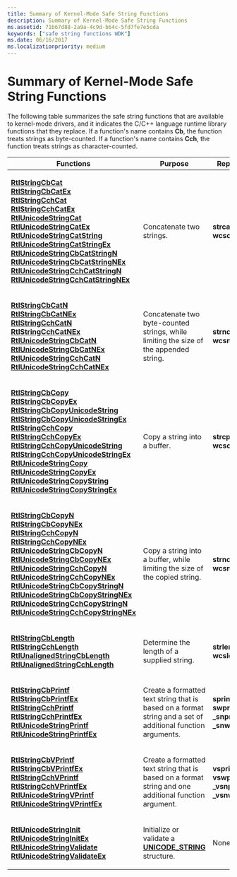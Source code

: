 ```yaml
---
title: Summary of Kernel-Mode Safe String Functions
description: Summary of Kernel-Mode Safe String Functions
ms.assetid: 71b67d88-2a9a-4c9d-b64c-5fd7fe7e5cda
keywords: ["safe string functions WDK"]
ms.date: 06/16/2017
ms.localizationpriority: medium
---
```


# Summary of Kernel-Mode Safe String Functions





The following table summarizes the safe string functions that are available to kernel-mode drivers, and it indicates the C/C++ language runtime library functions that they replace. If a function's name contains **Cb**, the function treats strings as byte-counted. If a function's name contains **Cch**, the function treats strings as character-counted.

<table>
<colgroup>
<col width="33%" />
<col width="33%" />
<col width="33%" />
</colgroup>
<thead>
<tr class="header">
<th>Functions</th>
<th>Purpose</th>
<th>Replaces</th>
</tr>
</thead>
<tbody>
<tr class="odd">
<td><p></p>
<dl>
<dt><a href="" id="rtlstringcbcat"></a><a href="/windows-hardware/drivers/ddi/ntstrsafe/nf-ntstrsafe-rtlstringcbcata" data-raw-source="[&lt;strong&gt;RtlStringCbCat&lt;/strong&gt;](/windows-hardware/drivers/ddi/ntstrsafe/nf-ntstrsafe-rtlstringcbcata)"><strong>RtlStringCbCat</strong></a></dt>
<dd>
</dd>
<dt><a href="" id="rtlstringcbcatex"></a><a href="/windows-hardware/drivers/ddi/ntstrsafe/nf-ntstrsafe-rtlstringcbcatexa" data-raw-source="[&lt;strong&gt;RtlStringCbCatEx&lt;/strong&gt;](/windows-hardware/drivers/ddi/ntstrsafe/nf-ntstrsafe-rtlstringcbcatexa)"><strong>RtlStringCbCatEx</strong></a></dt>
<dd>
</dd>
<dt><a href="" id="rtlstringcchcat"></a><a href="/windows-hardware/drivers/ddi/ntstrsafe/nf-ntstrsafe-rtlstringcchcata" data-raw-source="[&lt;strong&gt;RtlStringCchCat&lt;/strong&gt;](/windows-hardware/drivers/ddi/ntstrsafe/nf-ntstrsafe-rtlstringcchcata)"><strong>RtlStringCchCat</strong></a></dt>
<dd>
</dd>
<dt><a href="" id="rtlstringcchcatex"></a><a href="/windows-hardware/drivers/ddi/ntstrsafe/nf-ntstrsafe-rtlstringcchcatexa" data-raw-source="[&lt;strong&gt;RtlStringCchCatEx&lt;/strong&gt;](/windows-hardware/drivers/ddi/ntstrsafe/nf-ntstrsafe-rtlstringcchcatexa)"><strong>RtlStringCchCatEx</strong></a></dt>
<dd>
</dd>
<dt><a href="" id="rtlunicodestringcat"></a><a href="/windows-hardware/drivers/ddi/ntstrsafe/nf-ntstrsafe-rtlunicodestringcat" data-raw-source="[&lt;strong&gt;RtlUnicodeStringCat&lt;/strong&gt;](/windows-hardware/drivers/ddi/ntstrsafe/nf-ntstrsafe-rtlunicodestringcat)"><strong>RtlUnicodeStringCat</strong></a></dt>
<dd>
</dd>
<dt><a href="" id="rtlunicodestringcatex"></a><a href="/windows-hardware/drivers/ddi/ntstrsafe/nf-ntstrsafe-rtlunicodestringcatex" data-raw-source="[&lt;strong&gt;RtlUnicodeStringCatEx&lt;/strong&gt;](/windows-hardware/drivers/ddi/ntstrsafe/nf-ntstrsafe-rtlunicodestringcatex)"><strong>RtlUnicodeStringCatEx</strong></a></dt>
<dd>
</dd>
<dt><a href="" id="rtlunicodestringcatstring"></a><a href="/windows-hardware/drivers/ddi/ntstrsafe/nf-ntstrsafe-rtlunicodestringcatstring" data-raw-source="[&lt;strong&gt;RtlUnicodeStringCatString&lt;/strong&gt;](/windows-hardware/drivers/ddi/ntstrsafe/nf-ntstrsafe-rtlunicodestringcatstring)"><strong>RtlUnicodeStringCatString</strong></a></dt>
<dd>
</dd>
<dt><a href="" id="rtlunicodestringcatstringex"></a><a href="/windows-hardware/drivers/ddi/ntstrsafe/nf-ntstrsafe-rtlunicodestringcatstringex" data-raw-source="[&lt;strong&gt;RtlUnicodeStringCatStringEx&lt;/strong&gt;](/windows-hardware/drivers/ddi/ntstrsafe/nf-ntstrsafe-rtlunicodestringcatstringex)"><strong>RtlUnicodeStringCatStringEx</strong></a></dt>
<dd>
</dd>
<dt><a href="" id="rtlunicodestringcbcatstringn"></a><a href="/windows-hardware/drivers/ddi/ntstrsafe/nf-ntstrsafe-rtlunicodestringcbcatstringn" data-raw-source="[&lt;strong&gt;RtlUnicodeStringCbCatStringN&lt;/strong&gt;](/windows-hardware/drivers/ddi/ntstrsafe/nf-ntstrsafe-rtlunicodestringcbcatstringn)"><strong>RtlUnicodeStringCbCatStringN</strong></a></dt>
<dd>
</dd>
<dt><a href="" id="rtlunicodestringcbcatstringnex"></a><a href="/windows-hardware/drivers/ddi/ntstrsafe/nf-ntstrsafe-rtlunicodestringcbcatstringnex" data-raw-source="[&lt;strong&gt;RtlUnicodeStringCbCatStringNEx&lt;/strong&gt;](/windows-hardware/drivers/ddi/ntstrsafe/nf-ntstrsafe-rtlunicodestringcbcatstringnex)"><strong>RtlUnicodeStringCbCatStringNEx</strong></a></dt>
<dd>
</dd>
<dt><a href="" id="rtlunicodestringcchcatstringn"></a><a href="/windows-hardware/drivers/ddi/ntstrsafe/nf-ntstrsafe-rtlunicodestringcchcatstringn" data-raw-source="[&lt;strong&gt;RtlUnicodeStringCchCatStringN&lt;/strong&gt;](/windows-hardware/drivers/ddi/ntstrsafe/nf-ntstrsafe-rtlunicodestringcchcatstringn)"><strong>RtlUnicodeStringCchCatStringN</strong></a></dt>
<dd>
</dd>
<dt><a href="" id="rtlunicodestringcchcatstringnex"></a><a href="/windows-hardware/drivers/ddi/ntstrsafe/nf-ntstrsafe-rtlunicodestringcchcatstringnex" data-raw-source="[&lt;strong&gt;RtlUnicodeStringCchCatStringNEx&lt;/strong&gt;](/windows-hardware/drivers/ddi/ntstrsafe/nf-ntstrsafe-rtlunicodestringcchcatstringnex)"><strong>RtlUnicodeStringCchCatStringNEx</strong></a></dt>
<dd>
</dd>
</dl></td>
<td><p>Concatenate two strings.</p></td>
<td><p></p>
<dl>
<dt><strong>strcat</strong></dt>
<dd>
</dd>
<dt><strong>wcscat</strong></dt>
<dd>
</dd>
</dl></td>
</tr>
<tr class="even">
<td><p></p>
<dl>
<dt><a href="" id="rtlstringcbcatn"></a><a href="/windows-hardware/drivers/ddi/ntstrsafe/nf-ntstrsafe-rtlstringcbcatna" data-raw-source="[&lt;strong&gt;RtlStringCbCatN&lt;/strong&gt;](/windows-hardware/drivers/ddi/ntstrsafe/nf-ntstrsafe-rtlstringcbcatna)"><strong>RtlStringCbCatN</strong></a></dt>
<dd>
</dd>
<dt><a href="" id="rtlstringcbcatnex"></a><a href="/windows-hardware/drivers/ddi/ntstrsafe/nf-ntstrsafe-rtlstringcbcatnexa" data-raw-source="[&lt;strong&gt;RtlStringCbCatNEx&lt;/strong&gt;](/windows-hardware/drivers/ddi/ntstrsafe/nf-ntstrsafe-rtlstringcbcatnexa)"><strong>RtlStringCbCatNEx</strong></a></dt>
<dd>
</dd>
<dt><a href="" id="rtlstringcchcatn"></a><a href="/windows-hardware/drivers/ddi/ntstrsafe/nf-ntstrsafe-rtlstringcchcatna" data-raw-source="[&lt;strong&gt;RtlStringCchCatN&lt;/strong&gt;](/windows-hardware/drivers/ddi/ntstrsafe/nf-ntstrsafe-rtlstringcchcatna)"><strong>RtlStringCchCatN</strong></a></dt>
<dd>
</dd>
<dt><a href="" id="rtlstringcchcatnex"></a><a href="/windows-hardware/drivers/ddi/ntstrsafe/nf-ntstrsafe-rtlstringcchcatnexa" data-raw-source="[&lt;strong&gt;RtlStringCchCatNEx&lt;/strong&gt;](/windows-hardware/drivers/ddi/ntstrsafe/nf-ntstrsafe-rtlstringcchcatnexa)"><strong>RtlStringCchCatNEx</strong></a></dt>
<dd>
</dd>
<dt><a href="" id="rtlunicodestringcbcatn"></a><a href="/windows-hardware/drivers/ddi/ntstrsafe/nf-ntstrsafe-rtlunicodestringcbcatn" data-raw-source="[&lt;strong&gt;RtlUnicodeStringCbCatN&lt;/strong&gt;](/windows-hardware/drivers/ddi/ntstrsafe/nf-ntstrsafe-rtlunicodestringcbcatn)"><strong>RtlUnicodeStringCbCatN</strong></a></dt>
<dd>
</dd>
<dt><a href="" id="rtlunicodestringcbcatnex"></a><a href="/windows-hardware/drivers/ddi/ntstrsafe/nf-ntstrsafe-rtlunicodestringcbcatnex" data-raw-source="[&lt;strong&gt;RtlUnicodeStringCbCatNEx&lt;/strong&gt;](/windows-hardware/drivers/ddi/ntstrsafe/nf-ntstrsafe-rtlunicodestringcbcatnex)"><strong>RtlUnicodeStringCbCatNEx</strong></a></dt>
<dd>
</dd>
<dt><a href="" id="rtlunicodestringcchcatn"></a><a href="/windows-hardware/drivers/ddi/ntstrsafe/nf-ntstrsafe-rtlunicodestringcchcatn" data-raw-source="[&lt;strong&gt;RtlUnicodeStringCchCatN&lt;/strong&gt;](/windows-hardware/drivers/ddi/ntstrsafe/nf-ntstrsafe-rtlunicodestringcchcatn)"><strong>RtlUnicodeStringCchCatN</strong></a></dt>
<dd>
</dd>
<dt><a href="" id="rtlunicodestringcchcatnex"></a><a href="/windows-hardware/drivers/ddi/ntstrsafe/nf-ntstrsafe-rtlunicodestringcchcatnex" data-raw-source="[&lt;strong&gt;RtlUnicodeStringCchCatNEx&lt;/strong&gt;](/windows-hardware/drivers/ddi/ntstrsafe/nf-ntstrsafe-rtlunicodestringcchcatnex)"><strong>RtlUnicodeStringCchCatNEx</strong></a></dt>
<dd>
</dd>
</dl></td>
<td><p>Concatenate two byte-counted strings, while limiting the size of the appended string.</p></td>
<td><p></p>
<dl>
<dt><strong>strncat</strong></dt>
<dd>
</dd>
<dt><strong>wcsncat</strong></dt>
<dd>
</dd>
</dl></td>
</tr>
<tr class="odd">
<td><p></p>
<dl>
<dt><a href="" id="rtlstringcbcopy"></a><a href="/windows-hardware/drivers/ddi/ntstrsafe/nf-ntstrsafe-rtlstringcbcopya" data-raw-source="[&lt;strong&gt;RtlStringCbCopy&lt;/strong&gt;](/windows-hardware/drivers/ddi/ntstrsafe/nf-ntstrsafe-rtlstringcbcopya)"><strong>RtlStringCbCopy</strong></a></dt>
<dd>
</dd>
<dt><a href="" id="rtlstringcbcopyex"></a><a href="/windows-hardware/drivers/ddi/ntstrsafe/nf-ntstrsafe-rtlstringcbcopyexa" data-raw-source="[&lt;strong&gt;RtlStringCbCopyEx&lt;/strong&gt;](/windows-hardware/drivers/ddi/ntstrsafe/nf-ntstrsafe-rtlstringcbcopyexa)"><strong>RtlStringCbCopyEx</strong></a></dt>
<dd>
</dd>
<dt><a href="" id="rtlstringcbcopyunicodestring"></a><a href="/windows-hardware/drivers/ddi/ntstrsafe/nf-ntstrsafe-rtlstringcbcopyunicodestring" data-raw-source="[&lt;strong&gt;RtlStringCbCopyUnicodeString&lt;/strong&gt;](/windows-hardware/drivers/ddi/ntstrsafe/nf-ntstrsafe-rtlstringcbcopyunicodestring)"><strong>RtlStringCbCopyUnicodeString</strong></a></dt>
<dd>
</dd>
<dt><a href="" id="rtlstringcbcopyunicodestringex"></a><a href="/windows-hardware/drivers/ddi/ntstrsafe/nf-ntstrsafe-rtlstringcbcopyunicodestringex" data-raw-source="[&lt;strong&gt;RtlStringCbCopyUnicodeStringEx&lt;/strong&gt;](/windows-hardware/drivers/ddi/ntstrsafe/nf-ntstrsafe-rtlstringcbcopyunicodestringex)"><strong>RtlStringCbCopyUnicodeStringEx</strong></a></dt>
<dd>
</dd>
<dt><a href="" id="rtlstringcchcopy"></a><a href="/windows-hardware/drivers/ddi/ntstrsafe/nf-ntstrsafe-rtlstringcchcopya" data-raw-source="[&lt;strong&gt;RtlStringCchCopy&lt;/strong&gt;](/windows-hardware/drivers/ddi/ntstrsafe/nf-ntstrsafe-rtlstringcchcopya)"><strong>RtlStringCchCopy</strong></a></dt>
<dd>
</dd>
<dt><a href="" id="rtlstringcchcopyex"></a><a href="/windows-hardware/drivers/ddi/ntstrsafe/nf-ntstrsafe-rtlstringcchcopyexa" data-raw-source="[&lt;strong&gt;RtlStringCchCopyEx&lt;/strong&gt;](/windows-hardware/drivers/ddi/ntstrsafe/nf-ntstrsafe-rtlstringcchcopyexa)"><strong>RtlStringCchCopyEx</strong></a></dt>
<dd>
</dd>
<dt><a href="" id="rtlstringcchcopyunicodestring"></a><a href="/windows-hardware/drivers/ddi/ntstrsafe/nf-ntstrsafe-rtlstringcchcopyunicodestring" data-raw-source="[&lt;strong&gt;RtlStringCchCopyUnicodeString&lt;/strong&gt;](/windows-hardware/drivers/ddi/ntstrsafe/nf-ntstrsafe-rtlstringcchcopyunicodestring)"><strong>RtlStringCchCopyUnicodeString</strong></a></dt>
<dd>
</dd>
<dt><a href="" id="rtlstringcchcopyunicodestringex"></a><a href="/windows-hardware/drivers/ddi/ntstrsafe/nf-ntstrsafe-rtlstringcchcopyunicodestringex" data-raw-source="[&lt;strong&gt;RtlStringCchCopyUnicodeStringEx&lt;/strong&gt;](/windows-hardware/drivers/ddi/ntstrsafe/nf-ntstrsafe-rtlstringcchcopyunicodestringex)"><strong>RtlStringCchCopyUnicodeStringEx</strong></a></dt>
<dd>
</dd>
<dt><a href="" id="rtlunicodestringcopy"></a><a href="/windows-hardware/drivers/ddi/ntstrsafe/nf-ntstrsafe-rtlunicodestringcopy" data-raw-source="[&lt;strong&gt;RtlUnicodeStringCopy&lt;/strong&gt;](/windows-hardware/drivers/ddi/ntstrsafe/nf-ntstrsafe-rtlunicodestringcopy)"><strong>RtlUnicodeStringCopy</strong></a></dt>
<dd>
</dd>
<dt><a href="" id="rtlunicodestringcopyex"></a><a href="/windows-hardware/drivers/ddi/ntstrsafe/nf-ntstrsafe-rtlunicodestringcopyex" data-raw-source="[&lt;strong&gt;RtlUnicodeStringCopyEx&lt;/strong&gt;](/windows-hardware/drivers/ddi/ntstrsafe/nf-ntstrsafe-rtlunicodestringcopyex)"><strong>RtlUnicodeStringCopyEx</strong></a></dt>
<dd>
</dd>
<dt><a href="" id="rtlunicodestringcopystring"></a><a href="/windows-hardware/drivers/ddi/ntstrsafe/nf-ntstrsafe-rtlunicodestringcopystring" data-raw-source="[&lt;strong&gt;RtlUnicodeStringCopyString&lt;/strong&gt;](/windows-hardware/drivers/ddi/ntstrsafe/nf-ntstrsafe-rtlunicodestringcopystring)"><strong>RtlUnicodeStringCopyString</strong></a></dt>
<dd>
</dd>
<dt><a href="" id="rtlunicodestringcopystringex"></a><a href="/windows-hardware/drivers/ddi/ntstrsafe/nf-ntstrsafe-rtlunicodestringcopystringex" data-raw-source="[&lt;strong&gt;RtlUnicodeStringCopyStringEx&lt;/strong&gt;](/windows-hardware/drivers/ddi/ntstrsafe/nf-ntstrsafe-rtlunicodestringcopystringex)"><strong>RtlUnicodeStringCopyStringEx</strong></a></dt>
<dd>
</dd>
</dl></td>
<td><p>Copy a string into a buffer.</p></td>
<td><p></p>
<dl>
<dt><strong>strcpy</strong></dt>
<dd>
</dd>
<dt><strong>wcscpy</strong></dt>
<dd>
</dd>
</dl></td>
</tr>
<tr class="even">
<td><p></p>
<dl>
<dt><a href="" id="rtlstringcbcopyn"></a><a href="/windows-hardware/drivers/ddi/ntstrsafe/nf-ntstrsafe-rtlstringcbcopyna" data-raw-source="[&lt;strong&gt;RtlStringCbCopyN&lt;/strong&gt;](/windows-hardware/drivers/ddi/ntstrsafe/nf-ntstrsafe-rtlstringcbcopyna)"><strong>RtlStringCbCopyN</strong></a></dt>
<dd>
</dd>
<dt><a href="" id="rtlstringcbcopynex"></a><a href="/windows-hardware/drivers/ddi/ntstrsafe/nf-ntstrsafe-rtlstringcbcopynexa" data-raw-source="[&lt;strong&gt;RtlStringCbCopyNEx&lt;/strong&gt;](/windows-hardware/drivers/ddi/ntstrsafe/nf-ntstrsafe-rtlstringcbcopynexa)"><strong>RtlStringCbCopyNEx</strong></a></dt>
<dd>
</dd>
<dt><a href="" id="rtlstringcchcopyn"></a><a href="/windows-hardware/drivers/ddi/ntstrsafe/nf-ntstrsafe-rtlstringcchcopyna" data-raw-source="[&lt;strong&gt;RtlStringCchCopyN&lt;/strong&gt;](/windows-hardware/drivers/ddi/ntstrsafe/nf-ntstrsafe-rtlstringcchcopyna)"><strong>RtlStringCchCopyN</strong></a></dt>
<dd>
</dd>
<dt><a href="" id="rtlstringcchcopynex"></a><a href="/windows-hardware/drivers/ddi/ntstrsafe/nf-ntstrsafe-rtlstringcchcopynexa" data-raw-source="[&lt;strong&gt;RtlStringCchCopyNEx&lt;/strong&gt;](/windows-hardware/drivers/ddi/ntstrsafe/nf-ntstrsafe-rtlstringcchcopynexa)"><strong>RtlStringCchCopyNEx</strong></a></dt>
<dd>
</dd>
<dt><a href="" id="rtlunicodestringcbcopyn"></a><a href="/windows-hardware/drivers/ddi/ntstrsafe/nf-ntstrsafe-rtlunicodestringcbcopyn" data-raw-source="[&lt;strong&gt;RtlUnicodeStringCbCopyN&lt;/strong&gt;](/windows-hardware/drivers/ddi/ntstrsafe/nf-ntstrsafe-rtlunicodestringcbcopyn)"><strong>RtlUnicodeStringCbCopyN</strong></a></dt>
<dd>
</dd>
<dt><a href="" id="rtlunicodestringcbcopynex"></a><a href="/windows-hardware/drivers/ddi/ntstrsafe/nf-ntstrsafe-rtlunicodestringcbcopynex" data-raw-source="[&lt;strong&gt;RtlUnicodeStringCbCopyNEx&lt;/strong&gt;](/windows-hardware/drivers/ddi/ntstrsafe/nf-ntstrsafe-rtlunicodestringcbcopynex)"><strong>RtlUnicodeStringCbCopyNEx</strong></a></dt>
<dd>
</dd>
<dt><a href="" id="rtlunicodestringcchcopyn"></a><a href="/windows-hardware/drivers/ddi/ntstrsafe/nf-ntstrsafe-rtlunicodestringcchcopyn" data-raw-source="[&lt;strong&gt;RtlUnicodeStringCchCopyN&lt;/strong&gt;](/windows-hardware/drivers/ddi/ntstrsafe/nf-ntstrsafe-rtlunicodestringcchcopyn)"><strong>RtlUnicodeStringCchCopyN</strong></a></dt>
<dd>
</dd>
<dt><a href="" id="rtlunicodestringcchcopynex"></a><a href="/windows-hardware/drivers/ddi/ntstrsafe/nf-ntstrsafe-rtlunicodestringcchcopynex" data-raw-source="[&lt;strong&gt;RtlUnicodeStringCchCopyNEx&lt;/strong&gt;](/windows-hardware/drivers/ddi/ntstrsafe/nf-ntstrsafe-rtlunicodestringcchcopynex)"><strong>RtlUnicodeStringCchCopyNEx</strong></a></dt>
<dd>
</dd>
<dt><a href="" id="rtlunicodestringcbcopystringn"></a><a href="/windows-hardware/drivers/ddi/ntstrsafe/nf-ntstrsafe-rtlunicodestringcbcopystringn" data-raw-source="[&lt;strong&gt;RtlUnicodeStringCbCopyStringN&lt;/strong&gt;](/windows-hardware/drivers/ddi/ntstrsafe/nf-ntstrsafe-rtlunicodestringcbcopystringn)"><strong>RtlUnicodeStringCbCopyStringN</strong></a></dt>
<dd>
</dd>
<dt><a href="" id="rtlunicodestringcbcopystringnex"></a><a href="/windows-hardware/drivers/ddi/ntstrsafe/nf-ntstrsafe-rtlunicodestringcbcopystringnex" data-raw-source="[&lt;strong&gt;RtlUnicodeStringCbCopyStringNEx&lt;/strong&gt;](/windows-hardware/drivers/ddi/ntstrsafe/nf-ntstrsafe-rtlunicodestringcbcopystringnex)"><strong>RtlUnicodeStringCbCopyStringNEx</strong></a></dt>
<dd>
</dd>
<dt><a href="" id="rtlunicodestringcchcopystringn"></a><a href="/windows-hardware/drivers/ddi/ntstrsafe/nf-ntstrsafe-rtlunicodestringcchcopystringn" data-raw-source="[&lt;strong&gt;RtlUnicodeStringCchCopyStringN&lt;/strong&gt;](/windows-hardware/drivers/ddi/ntstrsafe/nf-ntstrsafe-rtlunicodestringcchcopystringn)"><strong>RtlUnicodeStringCchCopyStringN</strong></a></dt>
<dd>
</dd>
<dt><a href="" id="rtlunicodestringcchcopystringnex"></a><a href="/windows-hardware/drivers/ddi/ntstrsafe/nf-ntstrsafe-rtlunicodestringcchcopystringnex" data-raw-source="[&lt;strong&gt;RtlUnicodeStringCchCopyStringNEx&lt;/strong&gt;](/windows-hardware/drivers/ddi/ntstrsafe/nf-ntstrsafe-rtlunicodestringcchcopystringnex)"><strong>RtlUnicodeStringCchCopyStringNEx</strong></a></dt>
<dd>
</dd>
</dl></td>
<td><p>Copy a string into a buffer, while limiting the size of the copied string.</p></td>
<td><p></p>
<dl>
<dt><strong>strncpy</strong></dt>
<dd>
</dd>
<dt><strong>wcsncpy</strong></dt>
<dd>
</dd>
</dl></td>
</tr>
<tr class="odd">
<td><p></p>
<dl>
<dt><a href="" id="rtlstringcblength"></a><a href="/windows-hardware/drivers/ddi/ntstrsafe/nf-ntstrsafe-rtlstringcblengtha" data-raw-source="[&lt;strong&gt;RtlStringCbLength&lt;/strong&gt;](/windows-hardware/drivers/ddi/ntstrsafe/nf-ntstrsafe-rtlstringcblengtha)"><strong>RtlStringCbLength</strong></a></dt>
<dd>
</dd>
<dt><a href="" id="rtlstringcchlength"></a><a href="/windows-hardware/drivers/ddi/ntstrsafe/nf-ntstrsafe-rtlstringcchlengtha" data-raw-source="[&lt;strong&gt;RtlStringCchLength&lt;/strong&gt;](/windows-hardware/drivers/ddi/ntstrsafe/nf-ntstrsafe-rtlstringcchlengtha)"><strong>RtlStringCchLength</strong></a></dt>
<dd>
</dd>
<dt><a href="" id="rtlunalignedstringcblength"></a><a href="/windows-hardware/drivers/ddi/ntstrsafe/nf-ntstrsafe-rtlunalignedstringcblengthw" data-raw-source="[&lt;strong&gt;RtlUnalignedStringCbLength&lt;/strong&gt;](/windows-hardware/drivers/ddi/ntstrsafe/nf-ntstrsafe-rtlunalignedstringcblengthw)"><strong>RtlUnalignedStringCbLength</strong></a></dt>
<dd>
</dd>
<dt><a href="" id="rtlunalignedstringcchlength"></a><a href="/windows-hardware/drivers/ddi/ntstrsafe/nf-ntstrsafe-rtlunalignedstringcchlengthw" data-raw-source="[&lt;strong&gt;RtlUnalignedStringCchLength&lt;/strong&gt;](/windows-hardware/drivers/ddi/ntstrsafe/nf-ntstrsafe-rtlunalignedstringcchlengthw)"><strong>RtlUnalignedStringCchLength</strong></a></dt>
<dd>
</dd>
</dl></td>
<td><p>Determine the length of a supplied string.</p></td>
<td><p></p>
<dl>
<dt><strong>strlen</strong></dt>
<dd>
</dd>
<dt><strong>wcslen</strong></dt>
<dd>
</dd>
</dl></td>
</tr>
<tr class="even">
<td><p></p>
<dl>
<dt><a href="" id="rtlstringcbprintf"></a><a href="/windows-hardware/drivers/ddi/ntstrsafe/nf-ntstrsafe-rtlstringcbprintfa" data-raw-source="[&lt;strong&gt;RtlStringCbPrintf&lt;/strong&gt;](/windows-hardware/drivers/ddi/ntstrsafe/nf-ntstrsafe-rtlstringcbprintfa)"><strong>RtlStringCbPrintf</strong></a></dt>
<dd>
</dd>
<dt><a href="" id="rtlstringcbprintfex"></a><a href="/windows-hardware/drivers/ddi/ntstrsafe/nf-ntstrsafe-rtlstringcbprintfexa" data-raw-source="[&lt;strong&gt;RtlStringCbPrintfEx&lt;/strong&gt;](/windows-hardware/drivers/ddi/ntstrsafe/nf-ntstrsafe-rtlstringcbprintfexa)"><strong>RtlStringCbPrintfEx</strong></a></dt>
<dd>
</dd>
<dt><a href="" id="rtlstringcchprintf"></a><a href="/windows-hardware/drivers/ddi/ntstrsafe/nf-ntstrsafe-rtlstringcchprintfa" data-raw-source="[&lt;strong&gt;RtlStringCchPrintf&lt;/strong&gt;](/windows-hardware/drivers/ddi/ntstrsafe/nf-ntstrsafe-rtlstringcchprintfa)"><strong>RtlStringCchPrintf</strong></a></dt>
<dd>
</dd>
<dt><a href="" id="rtlstringcchprintfex"></a><a href="/windows-hardware/drivers/ddi/ntstrsafe/nf-ntstrsafe-rtlstringcchprintfexa" data-raw-source="[&lt;strong&gt;RtlStringCchPrintfEx&lt;/strong&gt;](/windows-hardware/drivers/ddi/ntstrsafe/nf-ntstrsafe-rtlstringcchprintfexa)"><strong>RtlStringCchPrintfEx</strong></a></dt>
<dd>
</dd>
<dt><a href="" id="rtlunicodestringprintf"></a><a href="/windows-hardware/drivers/ddi/ntstrsafe/nf-ntstrsafe-rtlunicodestringprintf" data-raw-source="[&lt;strong&gt;RtlUnicodeStringPrintf&lt;/strong&gt;](/windows-hardware/drivers/ddi/ntstrsafe/nf-ntstrsafe-rtlunicodestringprintf)"><strong>RtlUnicodeStringPrintf</strong></a></dt>
<dd>
</dd>
<dt><a href="" id="rtlunicodestringprintfex"></a><a href="/windows-hardware/drivers/ddi/ntstrsafe/nf-ntstrsafe-rtlunicodestringprintfex" data-raw-source="[&lt;strong&gt;RtlUnicodeStringPrintfEx&lt;/strong&gt;](/windows-hardware/drivers/ddi/ntstrsafe/nf-ntstrsafe-rtlunicodestringprintfex)"><strong>RtlUnicodeStringPrintfEx</strong></a></dt>
<dd>
</dd>
</dl></td>
<td><p>Create a formatted text string that is based on a format string and a set of additional function arguments.</p></td>
<td><p></p>
<dl>
<dt><strong>sprintf</strong></dt>
<dd>
</dd>
<dt><strong>swprintf</strong></dt>
<dd>
</dd>
<dt><strong>_snprintf</strong></dt>
<dd>
</dd>
<dt><strong>_snwprintf</strong></dt>
<dd>
</dd>
</dl></td>
</tr>
<tr class="odd">
<td><p></p>
<dl>
<dt><a href="" id="rtlstringcbvprintf"></a><a href="/windows-hardware/drivers/ddi/ntstrsafe/nf-ntstrsafe-rtlstringcbvprintfa" data-raw-source="[&lt;strong&gt;RtlStringCbVPrintf&lt;/strong&gt;](/windows-hardware/drivers/ddi/ntstrsafe/nf-ntstrsafe-rtlstringcbvprintfa)"><strong>RtlStringCbVPrintf</strong></a></dt>
<dd>
</dd>
<dt><a href="" id="rtlstringcbvprintfex"></a><a href="/windows-hardware/drivers/ddi/ntstrsafe/nf-ntstrsafe-rtlstringcbvprintfexa" data-raw-source="[&lt;strong&gt;RtlStringCbVPrintfEx&lt;/strong&gt;](/windows-hardware/drivers/ddi/ntstrsafe/nf-ntstrsafe-rtlstringcbvprintfexa)"><strong>RtlStringCbVPrintfEx</strong></a></dt>
<dd>
</dd>
<dt><a href="" id="rtlstringcchvprintf"></a><a href="/windows-hardware/drivers/ddi/ntstrsafe/nf-ntstrsafe-rtlstringcchvprintfa" data-raw-source="[&lt;strong&gt;RtlStringCchVPrintf&lt;/strong&gt;](/windows-hardware/drivers/ddi/ntstrsafe/nf-ntstrsafe-rtlstringcchvprintfa)"><strong>RtlStringCchVPrintf</strong></a></dt>
<dd>
</dd>
<dt><a href="" id="rtlstringcchvprintfex"></a><a href="/windows-hardware/drivers/ddi/ntstrsafe/nf-ntstrsafe-rtlstringcchvprintfexa" data-raw-source="[&lt;strong&gt;RtlStringCchVPrintfEx&lt;/strong&gt;](/windows-hardware/drivers/ddi/ntstrsafe/nf-ntstrsafe-rtlstringcchvprintfexa)"><strong>RtlStringCchVPrintfEx</strong></a></dt>
<dd>
</dd>
<dt><a href="" id="rtlunicodestringvprintf"></a><a href="/windows-hardware/drivers/ddi/ntstrsafe/nf-ntstrsafe-rtlunicodestringvprintf" data-raw-source="[&lt;strong&gt;RtlUnicodeStringVPrintf&lt;/strong&gt;](/windows-hardware/drivers/ddi/ntstrsafe/nf-ntstrsafe-rtlunicodestringvprintf)"><strong>RtlUnicodeStringVPrintf</strong></a></dt>
<dd>
</dd>
<dt><a href="" id="rtlunicodestringvprintfex"></a><a href="/windows-hardware/drivers/ddi/ntstrsafe/nf-ntstrsafe-rtlunicodestringvprintfex" data-raw-source="[&lt;strong&gt;RtlUnicodeStringVPrintfEx&lt;/strong&gt;](/windows-hardware/drivers/ddi/ntstrsafe/nf-ntstrsafe-rtlunicodestringvprintfex)"><strong>RtlUnicodeStringVPrintfEx</strong></a></dt>
<dd>
</dd>
</dl></td>
<td><p>Create a formatted text string that is based on a format string and one additional function argument.</p></td>
<td><p></p>
<dl>
<dt><strong>vsprintf</strong></dt>
<dd>
</dd>
<dt><strong>vswprintf</strong></dt>
<dd>
</dd>
<dt><strong>_vsnprintf</strong></dt>
<dd>
</dd>
<dt><strong>_vsnwprintf</strong></dt>
<dd>
</dd>
</dl></td>
</tr>
<tr class="even">
<td><p></p>
<dl>
<dt><a href="" id="rtlunicodestringinit"></a><a href="/windows-hardware/drivers/ddi/ntstrsafe/nf-ntstrsafe-rtlunicodestringinit" data-raw-source="[&lt;strong&gt;RtlUnicodeStringInit&lt;/strong&gt;](/windows-hardware/drivers/ddi/ntstrsafe/nf-ntstrsafe-rtlunicodestringinit)"><strong>RtlUnicodeStringInit</strong></a></dt>
<dd>
</dd>
<dt><a href="" id="rtlunicodestringinitex"></a><a href="/windows-hardware/drivers/ddi/ntstrsafe/nf-ntstrsafe-rtlunicodestringinitex" data-raw-source="[&lt;strong&gt;RtlUnicodeStringInitEx&lt;/strong&gt;](/windows-hardware/drivers/ddi/ntstrsafe/nf-ntstrsafe-rtlunicodestringinitex)"><strong>RtlUnicodeStringInitEx</strong></a></dt>
<dd>
</dd>
<dt><a href="" id="rtlunicodestringvalidate"></a><a href="/windows-hardware/drivers/ddi/ntstrsafe/nf-ntstrsafe-rtlunicodestringvalidate" data-raw-source="[&lt;strong&gt;RtlUnicodeStringValidate&lt;/strong&gt;](/windows-hardware/drivers/ddi/ntstrsafe/nf-ntstrsafe-rtlunicodestringvalidate)"><strong>RtlUnicodeStringValidate</strong></a></dt>
<dd>
</dd>
<dt><a href="" id="rtlunicodestringvalidateex"></a><a href="/windows-hardware/drivers/ddi/ntstrsafe/nf-ntstrsafe-rtlunicodestringvalidateex" data-raw-source="[&lt;strong&gt;RtlUnicodeStringValidateEx&lt;/strong&gt;](/windows-hardware/drivers/ddi/ntstrsafe/nf-ntstrsafe-rtlunicodestringvalidateex)"><strong>RtlUnicodeStringValidateEx</strong></a></dt>
<dd>
</dd>
</dl></td>
<td><p>Initialize or validate a <a href="/windows-hardware/drivers/ddi/wudfwdm/ns-wudfwdm-_unicode_string" data-raw-source="[&lt;strong&gt;UNICODE_STRING&lt;/strong&gt;](/windows-hardware/drivers/ddi/wudfwdm/ns-wudfwdm-_unicode_string)"><strong>UNICODE_STRING</strong></a> structure.</p></td>
<td><p>None</p></td>
</tr>
</tbody>
</table>

